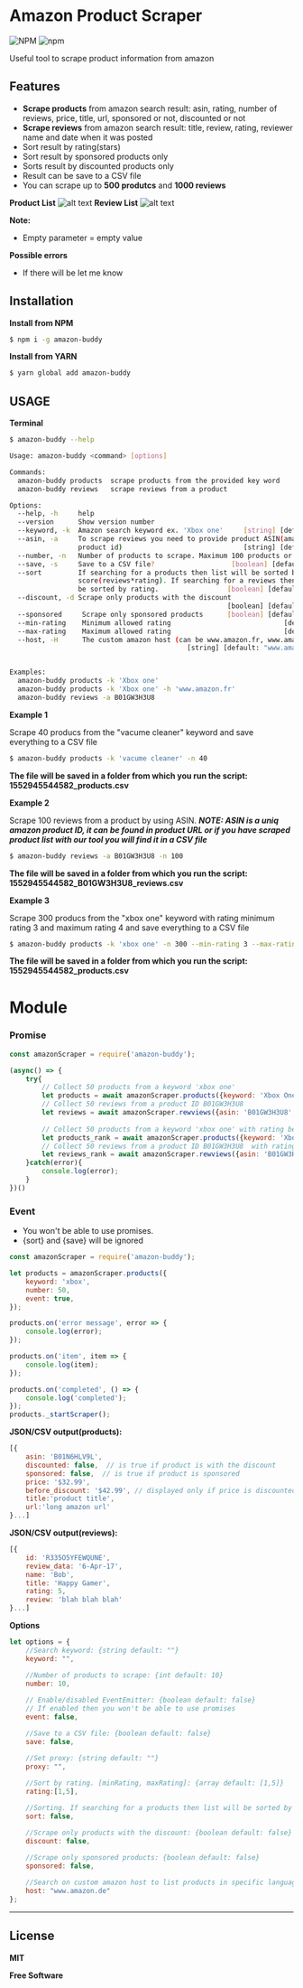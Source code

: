 
# Amazon Product Scraper
 ![NPM](https://img.shields.io/npm/l/amazon-buddy.svg?style=for-the-badge) ![npm](https://img.shields.io/npm/v/amazon-buddy.svg?style=for-the-badge)

Useful tool to scrape product information from amazon

## Features
*   **Scrape products** from amazon search result: asin, rating, number of reviews, price, title, url, sponsored or not, discounted or not
*   **Scrape reviews** from amazon search result: title, review, rating, reviewer name and date when it was posted
*   Sort result by rating(stars)
*   Sort result by sponsored products only
*   Sorts result by discounted products only
*   Result can be save to a CSV file
*   You can scrape up to **500 produtcs** and **1000 reviews**

**Product List**
![alt text](https://i.imgur.com/ES5M4Rx.png)
**Review List**
![alt text](https://i.imgur.com/HuBW3rl.png)

**Note:**
*   Empty parameter = empty value

**Possible errors**
*   If there will be let me know

## Installation

**Install from NPM**
```sh
$ npm i -g amazon-buddy
```

**Install from YARN**
```sh
$ yarn global add amazon-buddy
```

## USAGE

**Terminal**

```sh
$ amazon-buddy --help

Usage: amazon-buddy <command> [options]

Commands:
  amazon-buddy products  scrape products from the provided key word
  amazon-buddy reviews   scrape reviews from a product

Options:
  --help, -h     help                                                  [boolean]
  --version      Show version number                                   [boolean]
  --keyword, -k  Amazon search keyword ex. 'Xbox one'     [string] [default: ""]
  --asin, -a     To scrape reviews you need to provide product ASIN(amazon
                 product id)                              [string] [default: ""]
  --number, -n   Number of products to scrape. Maximum 100 products or 300 reviews        [default: 10]
  --save, -s     Save to a CSV file?                   [boolean] [default: true]
  --sort         If searching for a products then list will be sorted by a higher
                 score(reviews*rating). If searching for a reviews then they will
                 be sorted by rating.                 [boolean] [default: false]
  --discount, -d Scrape only products with the discount
                                                      [boolean] [default: false]
  --sponsored     Scrape only sponsored products      [boolean] [default: false]
  --min-rating    Minimum allowed rating                            [default: 1]
  --max-rating    Maximum allowed rating                            [default: 5]
  --host, -H      The custom amazon host (can be www.amazon.fr, www.amazon.de, etc.)
                                            [string] [default: "www.amazon.com"]


Examples:
  amazon-buddy products -k 'Xbox one'
  amazon-buddy products -k 'Xbox one' -h 'www.amazon.fr'
  amazon-buddy reviews -a B01GW3H3U8
```

**Example 1**

Scrape 40 producs from the "vacume cleaner" keyword and save everything to a CSV file
```sh
$ amazon-buddy products -k 'vacume cleaner' -n 40
```
**The file will be saved in a folder from which you run the script:
1552945544582_products.csv**

**Example 2**

Scrape 100 reviews from a product by using ASIN.
***NOTE: ASIN is a uniq amazon product ID, it can be found in product URL or if you have scraped product list with our tool you will find it in a CSV file***
```sh
$ amazon-buddy reviews -a B01GW3H3U8 -n 100
```
**The file will be saved in a folder from which you run the script:
1552945544582_B01GW3H3U8_reviews.csv**

**Example 3**

Scrape 300 producs from the "xbox one" keyword with rating minimum rating 3 and maximum rating 4 and save everything to a CSV file
```sh
$ amazon-buddy products -k 'xbox one' -n 300 --min-rating 3 --max-rating 4
```
**The file will be saved in a folder from which you run the script:
1552945544582_products.csv**
# Module

### Promise
```javascript
const amazonScraper = require('amazon-buddy');

(async() => {
    try{
        // Collect 50 products from a keyword 'xbox one'
        let products = await amazonScraper.products({keyword: 'Xbox One', number: 50, save: true });
        // Collect 50 reviews from a product ID B01GW3H3U8
        let reviews = await amazonScraper.rewviews({asin: 'B01GW3H3U8', number: 50, save: true });
        
        // Collect 50 products from a keyword 'xbox one' with rating between 3-5 stars
        let products_rank = await amazonScraper.products({keyword: 'Xbox One', number: 50, rating:[3,5] });
        // Collect 50 reviews from a product ID B01GW3H3U8  with rating between 1-2 stars
        let reviews_rank = await amazonScraper.rewviews({asin: 'B01GW3H3U8', number: 50,  rating: [1,2] });
    }catch(error){
        console.log(error);
    }
})()
```

### Event
* You won't be able to use promises.
* {sort} and {save} will be ignored
```javascript
const amazonScraper = require('amazon-buddy');

let products = amazonScraper.products({
    keyword: 'xbox',
    number: 50,
    event: true,
});

products.on('error message', error => {
    console.log(error);
});

products.on('item', item => {
    console.log(item);
});

products.on('completed', () => {
    console.log('completed');
});
products._startScraper();
```
**JSON/CSV output(products):**
```javascript
[{
    asin: 'B01N6HLV9L',
    discounted: false,  // is true if product is with the discount
    sponsored: false,  // is true if product is sponsored
    price: '$32.99',
    before_discount: '$42.99', // displayed only if price is discounted
    title:'product title',
    url:'long amazon url'
}...]
```
**JSON/CSV output(reviews):**
```javascript
[{
    id: 'R335O5YFEWQUNE',
    review_data: '6-Apr-17',
    name: 'Bob',
    title: 'Happy Gamer',
    rating: 5,
    review: 'blah blah blah'
}...]
```

**Options**
```javascript
let options = {
    //Search keyword: {string default: ""}
    keyword: "",

    //Number of products to scrape: {int default: 10}
    number: 10,
    
    // Enable/disabled EventEmitter: {boolean default: false}
    // If enabled then you won't be able to use promises 
    event: false,

    //Save to a CSV file: {boolean default: false}
    save: false,

    //Set proxy: {string default: ""}
    proxy: "",
    
    //Sort by rating. [minRating, maxRating]: {array default: [1,5]}
    rating:[1,5],

    //Sorting. If searching for a products then list will be sorted by a higher score(number of reviews*rating). If searching for a reviews then they will be sorted by rating.: {boolean default: false}
    sort: false,

    //Scrape only products with the discount: {boolean default: false}
    discount: false,
    
    //Scrape only sponsored products: {boolean default: false}
    sponsored: false,

    //Search on custom amazon host to list products in specific language
    host: "www.amazon.de"
};
```



----
License
----

**MIT**

**Free Software**

